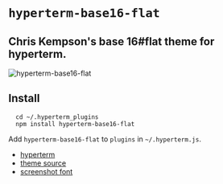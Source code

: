 # `hyperterm-base16-flat`

## Chris Kempson's base 16#flat theme for hyperterm.

![hyperterm-base16-flat](https://cldup.com/_648uAXUT5.png)

## Install
```
  cd ~/.hyperterm_plugins
  npm install hyperterm-base16-flat
```
Add `hyperterm-base16-flat` to `plugins` in `~/.hyperterm.js`.

 - [hyperterm](https://hyperterm.org)
 - [theme source](https://chriskempson.github.io/base16/)
 - [screenshot font](https://github.com/tonsky/FiraCode)
